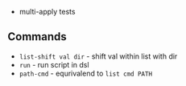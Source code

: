 * multi-apply tests

## Commands

* `list-shift val dir` - shift val within list with dir
* `run` - run script in dsl
* `path-cmd` - equrivalend to `list cmd PATH`

